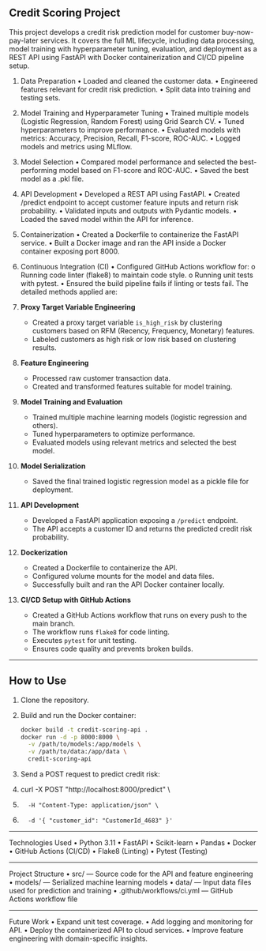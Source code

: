 ## Credit Scoring Project
This project develops a credit risk prediction model for customer buy-now-pay-later services. It covers the full ML lifecycle, including data processing, model training with hyperparameter tuning, evaluation, and deployment as a REST API using FastAPI with Docker containerization and CI/CD pipeline setup.
1. Data Preparation
•	Loaded and cleaned the customer data.
•	Engineered features relevant for credit risk prediction.
•	Split data into training and testing sets.
2. Model Training and Hyperparameter Tuning
•	Trained multiple models (Logistic Regression, Random Forest) using Grid Search CV.
•	Tuned hyperparameters to improve performance.
•	Evaluated models with metrics: Accuracy, Precision, Recall, F1-score, ROC-AUC.
•	Logged models and metrics using MLflow.
3. Model Selection
•	Compared model performance and selected the best-performing model based on F1-score and ROC-AUC.
•	Saved the best model as a .pkl file.
4. API Development
•	Developed a REST API using FastAPI.
•	Created /predict endpoint to accept customer feature inputs and return risk probability.
•	Validated inputs and outputs with Pydantic models.
•	Loaded the saved model within the API for inference.
5. Containerization
•	Created a Dockerfile to containerize the FastAPI service.
•	Built a Docker image and ran the API inside a Docker container exposing port 8000.
6. Continuous Integration (CI)
•	Configured GitHub Actions workflow for:
o	Running code linter (flake8) to maintain code style.
o	Running unit tests with pytest.
•	Ensured the build pipeline fails if linting or tests fail.
 The detailed methods applied are: 
1. **Proxy Target Variable Engineering**  
   - Created a proxy target variable `is_high_risk` by clustering customers based on RFM (Recency, Frequency, Monetary) features.
   - Labeled customers as high risk or low risk based on clustering results.

2. **Feature Engineering**  
   - Processed raw customer transaction data.
   - Created and transformed features suitable for model training.

3. **Model Training and Evaluation**  
   - Trained multiple machine learning models (logistic regression and others).
   - Tuned hyperparameters to optimize performance.
   - Evaluated models using relevant metrics and selected the best model.

4. **Model Serialization**  
   - Saved the final trained logistic regression model as a pickle file for deployment.

5. **API Development**  
   - Developed a FastAPI application exposing a `/predict` endpoint.
   - The API accepts a customer ID and returns the predicted credit risk probability.

6. **Dockerization**  
   - Created a Dockerfile to containerize the API.
   - Configured volume mounts for the model and data files.
   - Successfully built and ran the API Docker container locally.

7. **CI/CD Setup with GitHub Actions**  
   - Created a GitHub Actions workflow that runs on every push to the main branch.
   - The workflow runs `flake8` for code linting.
   - Executes `pytest` for unit testing.
   - Ensures code quality and prevents broken builds.

---

## How to Use

1. Clone the repository.

2. Build and run the Docker container:
   ```bash
   docker build -t credit-scoring-api .
   docker run -d -p 8000:8000 \
     -v /path/to/models:/app/models \
     -v /path/to/data:/app/data \
     credit-scoring-api
3.	Send a POST request to predict credit risk:
4.	curl -X POST "http://localhost:8000/predict" \
5.	     -H "Content-Type: application/json" \
6.	     -d '{ "customer_id": "CustomerId_4683" }'
________________________________________
Technologies Used
•	Python 3.11
•	FastAPI
•	Scikit-learn
•	Pandas
•	Docker
•	GitHub Actions (CI/CD)
•	Flake8 (Linting)
•	Pytest (Testing)
________________________________________
Project Structure
•	src/ — Source code for the API and feature engineering
•	models/ — Serialized machine learning models
•	data/ — Input data files used for prediction and training
•	.github/workflows/ci.yml — GitHub Actions workflow file
________________________________________
Future Work
•	Expand unit test coverage.
•	Add logging and monitoring for API.
•	Deploy the containerized API to cloud services.
•	Improve feature engineering with domain-specific insights.

